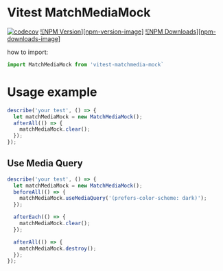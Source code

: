 # Vitest MatchMediaMock

[![codecov](https://codecov.io/gh/nggepe/vitest-matchmedia-mock/graph/badge.svg?token=UEZOJ9PAYZ)](https://codecov.io/gh/nggepe/vitest-matchmedia-mock)
[![NPM Version][npm-version-image]][npm-url]
[![NPM Downloads][npm-downloads-image]][npm-downloads-url]

how to import:

```typescript
import MatchMediaMock from 'vitest-matchmedia-mock`
```

# Usage example

```typescript
describe('your test', () => {
  let matchMediaMock = new MatchMediaMock();
  afterAll(() => {
    matchMediaMock.clear();
  });
});
```

## Use Media Query

```typescript
describe('your test', () => {
  let matchMediaMock = new MatchMediaMock();
  beforeAll(() => {
    matchMediaMock.useMediaQuery('(prefers-color-scheme: dark)');
  });

  afterEach(() => {
    matchMediaMock.clear();
  });

  afterAll(() => {
    matchMediaMock.destroy();
  });
});
```
[npm-downloads-url]: https://npmcharts.com/compare/vitest-matchmedia-mock?minimal=true
[npm-url]: https://npmjs.org/package/vitest-matchmedia-mock
